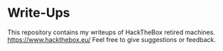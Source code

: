 # Write-Ups
This repository contains my writeups of HackTheBox retired machines.
https://www.hackthebox.eu/
Feel free to give suggestions or feedback.
